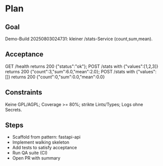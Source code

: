 # Plan
## Goal
Demo-Build 20250803024731: kleiner /stats-Service (count,sum,mean).

## Acceptance
GET /health returns 200 {"status":"ok"}; POST /stats with {"values":[1,2,3]} returns 200 {"count":3,"sum":6.0,"mean":2.0}; POST /stats with {"values":[]} returns 200 {"count":0,"sum":0.0,"mean":0.0}

## Constraints
Keine GPL/AGPL; Coverage >= 80%; strikte Lints/Types; Logs ohne Secrets.

## Steps
- Scaffold from pattern: fastapi-api
- Implement walking skeleton
- Add tests to satisfy acceptance
- Run QA suite (CI)
- Open PR with summary
